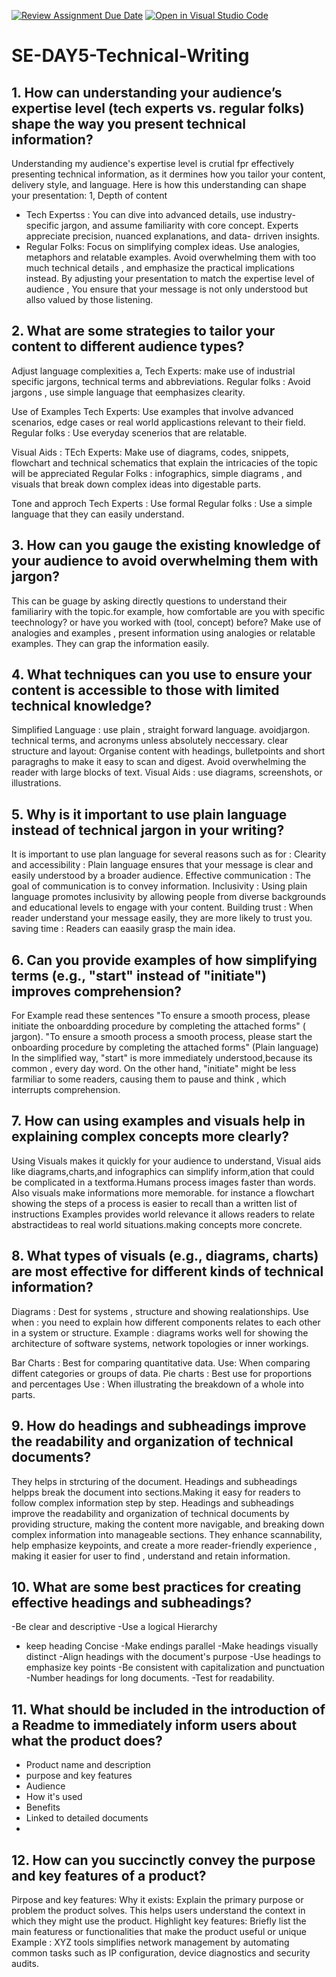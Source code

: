 [![Review Assignment Due Date](https://classroom.github.com/assets/deadline-readme-button-22041afd0340ce965d47ae6ef1cefeee28c7c493a6346c4f15d667ab976d596c.svg)](https://classroom.github.com/a/zsAR-pyY)
[![Open in Visual Studio Code](https://classroom.github.com/assets/open-in-vscode-2e0aaae1b6195c2367325f4f02e2d04e9abb55f0b24a779b69b11b9e10269abc.svg)](https://classroom.github.com/online_ide?assignment_repo_id=15655109&assignment_repo_type=AssignmentRepo)
# SE-DAY5-Technical-Writing

## 1. How can understanding your audience’s expertise level (tech experts vs. regular folks) shape the way you present technical information?
Understanding my audience's expertise level is crutial fpr effectively presenting technical information, as it dermines how you tailor your content, delivery style, and language. Here is how this understanding can shape your presentation:
1, Depth of content
- Tech Expertss : You can dive into advanced details, use industry-specific jargon, and assume familiarity with core concept. Experts appreciate precision, nuanced explanations, and data- drriven insights.
- Regular Folks: Focus on simplifying complex ideas. Use analogies, metaphors and relatable examples. Avoid overwhelming them with too much technical details , and emphasize the practical implications instead.
  By adjusting your presentation to match the expertise level of audience , You ensure that your message is not only understood but allso valued by those listening.


## 2. What are some strategies to tailor your content to different audience types?
Adjust language complexities
a, Tech Experts: make use of industrial specific jargons, technical terms and abbreviations.
Regular folks : Avoid jargons , use simple language that eemphasizes clearity.

Use of Examples
Tech Experts: Use examples that involve advanced scenarios, edge cases or real world applicastions relevant to their field.
Regular folks : Use everyday scenerios that are relatable.

Visual Aids : 
TEch Experts: Make use of diagrams, codes, snippets, flowchart and technical schematics that explain the intricacies of the topic will be appreciated
Regular Folks : infographics, simple diagrams , and visuals that break down complex ideas into digestable parts.

Tone and approch
 Tech Experts : Use formal 
 Regular folks : Use a simple language that they can easily understand.

## 3. How can you gauge the existing knowledge of your audience to avoid overwhelming them with jargon?
This can be guage by asking directly questions to understand their familiariry with the topic.for example, how comfortable are you with specific teechnology? or have you worked with (tool, concept) before?
Make use of analogies and examples , present information using analogies or relatable examples. They can grap the information easily.

## 4. What techniques can you use to ensure your content is accessible to those with limited technical knowledge?
 Simplified  Language : use plain , straight forward language. avoidjargon. technical terms, and acronyms unless absolutely neccessary.
 clear structure and layout: Organise content with headings, bulletpoints and short paragraghs to make it easy to scan and digest. Avoid overwhelming the reader  with large blocks of text.
Visual Aids : use diagrams, screenshots, or illustrations.

## 5. Why is it important to use plain language instead of technical jargon in your writing?
It is important to use plan language for several reasons such as for :
Clearity and accessibility : Plain language ensures that your message is clear and easily understood by a broader audience. 
Effective communication : The goal of communication is to convey  information.
Inclusivity : Using plain language promotes inclusivity by allowing people from diverse backgrounds and educational levels to engage with your content.
Building trust : When reader understand your message easily, they are more likely to trust you.
saving time : Readers can eaasily grasp the main idea.

## 6. Can you provide examples of how simplifying terms (e.g., "start" instead of "initiate") improves comprehension?

For Example read these sentences
"To ensure a smooth process, please initiate the onboardding procedure by completing the attached forms" ( jargon).
"To ensure a smooth process a smooth process, please start the onboarding procedure by completing the attached forms" (Plain language)
In the simplified way, "start" is more immediately understood,because its common , every day word. On the other hand, "initiate" might be less farmiliar to some readers, causing them to pause and think , which interrupts comprehension.



## 7. How can using examples and visuals help in explaining complex concepts more clearly?
Using Visuals makes it quickly for your audience to understand, Visual aids like diagrams,charts,and infographics can simplify inform,ation that could be complicated in a textforma.Humans process images faster than words.
Also visuals make informations more memorable. for instance a flowchart showing the steps of a process is easier to recall than a written list of instructions
 Examples provides world relevance it allows readers to relate abstractideas to real world situations.making concepts more concrete.
 
## 8. What types of visuals (e.g., diagrams, charts) are most effective for different kinds of technical information?
Diagrams :  Dest for systems , structure and showing realationships.
Use when : you need to explain how different components relates to each other in a system or structure.
Example : diagrams works well for showing the architecture of software systems, network topologies or inner workings.

Bar Charts : Best for comparing quantitative data.
Use: When comparing diffent categories or groups of data.
Pie charts : Best use for proportions and percentages 
Use : When illustrating the breakdown of a whole into parts.

## 9. How do headings and subheadings improve the readability and organization of technical documents?
They helps in strcturing of the document. Headings and subheadings helpps break the document into sections.Making it easy for readers to follow complex information step by step.
Headings and subheadings improve the readability and organization of technical documents by providing structure, making the content more navigable, and breaking down complex information into manageable sections. They enhance scannability, help emphasize keypoints, and create a more reader-friendly experience , making it easier for user to find , understand and retain information.

## 10. What are some best practices for creating effective headings and subheadings?
-Be clear and descriptive
-Use a logical Hierarchy
- keep heading Concise
-Make endings parallel
-Make headings visually distinct
-Align headings with the document's purpose
-Use headings to emphasize key points
-Be consistent with capitalization and punctuation
-Number headings for long documents.
-Test for readability.

## 11. What should be included in the introduction of a Readme to immediately inform users about what the product does?
- Product name and description
- purpose and key features
- Audience
- How it's used
- Benefits
- Linked to detailed documents
- 
## 12. How can you succinctly convey the purpose and key features of a product?
Pirpose and key features:
Why it exists: Explain the primary purpose or problem the product solves. This helps users understand the context in which they might use the product.
Highlight key features: Briefly list the main featuress or functionalities that make the product useful or unique
Example : XYZ tools simplifies network management by automating common tasks such as IP configuration, device diagnostics and security audits.
